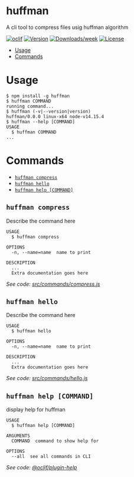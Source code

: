 huffman
=======

A cli tool to compress files usig huffman algorithm 

[![oclif](https://img.shields.io/badge/cli-oclif-brightgreen.svg)](https://oclif.io)
[![Version](https://img.shields.io/npm/v/huffman.svg)](https://npmjs.org/package/huffman)
[![Downloads/week](https://img.shields.io/npm/dw/huffman.svg)](https://npmjs.org/package/huffman)
[![License](https://img.shields.io/npm/l/huffman.svg)](https://github.com/adityameharia/huffmanCompression/blob/master/package.json)

<!-- toc -->
* [Usage](#usage)
* [Commands](#commands)
<!-- tocstop -->
# Usage
<!-- usage -->
```sh-session
$ npm install -g huffman
$ huffman COMMAND
running command...
$ huffman (-v|--version|version)
huffman/0.0.0 linux-x64 node-v14.15.4
$ huffman --help [COMMAND]
USAGE
  $ huffman COMMAND
...
```
<!-- usagestop -->
# Commands
<!-- commands -->
* [`huffman compress`](#huffman-compress)
* [`huffman hello`](#huffman-hello)
* [`huffman help [COMMAND]`](#huffman-help-command)

## `huffman compress`

Describe the command here

```
USAGE
  $ huffman compress

OPTIONS
  -n, --name=name  name to print

DESCRIPTION
  ...
  Extra documentation goes here
```

_See code: [src/commands/compress.js](https://github.com/adityameharia/huffmanCompression/blob/v0.0.0/src/commands/compress.js)_

## `huffman hello`

Describe the command here

```
USAGE
  $ huffman hello

OPTIONS
  -n, --name=name  name to print

DESCRIPTION
  ...
  Extra documentation goes here
```

_See code: [src/commands/hello.js](https://github.com/adityameharia/huffmanCompression/blob/v0.0.0/src/commands/hello.js)_

## `huffman help [COMMAND]`

display help for huffman

```
USAGE
  $ huffman help [COMMAND]

ARGUMENTS
  COMMAND  command to show help for

OPTIONS
  --all  see all commands in CLI
```

_See code: [@oclif/plugin-help](https://github.com/oclif/plugin-help/blob/v3.2.2/src/commands/help.ts)_
<!-- commandsstop -->
